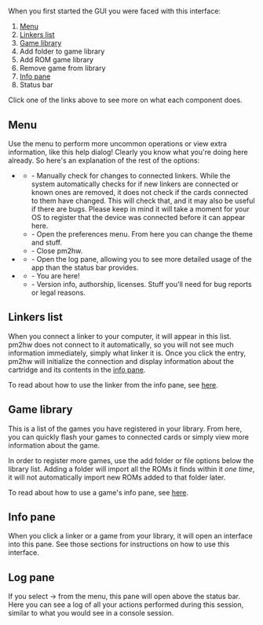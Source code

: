 # <str name=help.topic.gui.title/>

When you first started the GUI you were faced with this interface:

<widget name=gui-overview/>

1. [Menu](#menu)
2. [Linkers list](#linkers)
3. [Game library](#library)
4. Add folder to game library
5. Add ROM game library
6. Remove game from library
7. [Info pane](#info)
8. Status bar

Click one of the links above to see more on what each component does.

## <a id=menu>Menu</a>

Use the menu to perform more uncommon operations or view extra information, like this help dialog! Clearly you know what you're doing here already. So here's an explanation of the rest of the options:

* **<str name=window.menu.main del=_/>**
  * **<str name=window.menu.main.refresh del=_/>** - Manually check for changes to connected linkers. While the system automatically checks for if new linkers are connected or known ones are removed, it does not check if the cards connected to them have changed. This will check that, and it may also be useful if there are bugs.   Please keep in mind it will take a moment for your OS to register that the device was connected before it can appear here.
  * **<str name=window.menu.main.preferences del=_/>** - Open the preferences menu. From here you can change the theme and stuff.
  * **<str name=window.menu.main.exit del=_/>** - Close pm2hw.
* **<str name=window.menu.view del=_/>**
  * **<str name=window.menu.view.log del=_/>** - Open the log pane, allowing you to see more detailed usage of the app than the status bar provides.
* **<str name=window.menu.help del=_/>**
  * **<str name=window.menu.help.howto del=_/>** - You are here!
  * **<str name=window.menu.help.about del=_/>** - Version info, authorship, licenses. Stuff you'll need for bug reports or legal reasons.

## <a id=linkers>Linkers list</a>

When you connect a linker to your computer, it will appear in this list. pm2hw does not connect to it automatically, so you will not see much information immediately, simply what linker it is. Once you click the entry, pm2hw will initialize the connection and display information about the cartridge and its contents in the [info pane](#info).

To read about how to use the linker from the info pane, see [here](linker).

## <a id=library>Game library</a>

This is a list of the games you have registered in your library. From here, you can quickly flash your games to connected cards or simply view more information about the game.

In order to register more games, use the add folder or file options below the library list. Adding a folder will import all the ROMs it finds within it _one time_, it will not automatically import new ROMs added to that folder later.

To read about how to use a game's info pane, see [here](game).

## <a id=info>Info pane</a>

When you click a linker or a game from your library, it will open an interface into this pane. See those sections for instructions on how to use this interface.

## <a id=log>Log pane</a>

If you select <str name=window.menu.view del=_/> -> <str name=window.menu.view.log del=_/> from the menu, this pane will open above the status bar. Here you can see a log of all your actions performed during this session, similar to what you would see in a console session.
